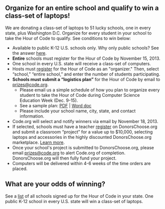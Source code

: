 
Organize for an entire school and qualify to win a class-set of laptops!
-------------

We are donating a class-set of laptops to 51 lucky schools, one in every state, plus Washington D.C. Organize for every student in your school to take the Hour of Code to qualify. See conditions to win below:

- Available to public K-12 U.S. schools only. Why only public schools? See the answer [here](http://forums.code.org/post/questions-about-prizes-ask-here-6584696).
- **Entire** schools must register for the Hour of Code by November 15, 2013.
- One school in every U.S. state will receive a class-set of computers.
- Hosts must [register](/participate) for the Hour of Code as an "organizer." Then, select “school,” “entire school,” and enter the number of students participating.
- **Schools must submit a “logistics plan”** for the Hour of Code by email to <prizes@code.org>.
	* Please email us a simple schedule of how you plan to organize every student to take the Hour of Code during Computer Science Education Week (Dec. 9-15). 
	* See a sample plan: [PDF](/files/HOC_Logistics_plan.pdf) | [Word doc](/files/HOC_Logistics_plan.doc)
	* Please include your school name, city, state, and contact information.
- Code.org will select and notify winners via email by November 18, 2013.
- If selected, schools must have a teacher [register](http://www.donorschoose.org/teachers) on DonorsChoose.org and submit a classroom “project” for a value up to $10,000, selecting laptops and accessories in the highly discounted DonorsChoose.org marketplace.  [Learn more](http://www.donorschoose.org/about).
- Once your school's project is submitted to DonorsChoose.org, please email <prizes@code.org> to alert Code.org of completion. DonorsChoose.org will then fully fund your project.
- Computers will be delivered within 4-6 weeks of the time orders are placed.

What are your odds of winning?
-------------

See a [list](/participating_schools) of all schools signed up for the Hour of Code in your state. One public K-12 school in every U.S. state will win a class-set of laptops. 

